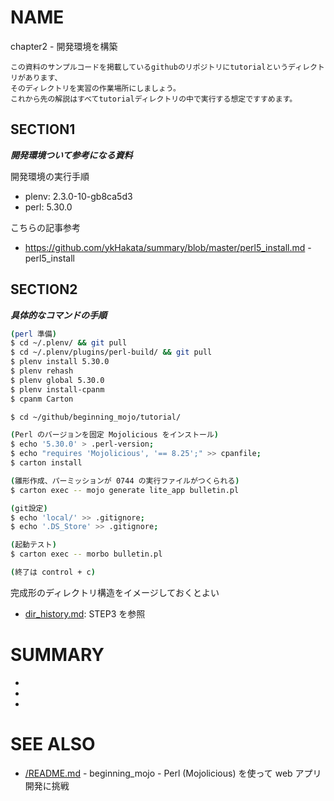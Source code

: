# NAME

chapter2 - 開発環境を構築

```
この資料のサンプルコードを掲載しているgithubのリポジトリにtutorialというディレクトリがあります、
そのディレクトリを実習の作業場所にしましょう。
これから先の解説はすべてtutorialディレクトリの中で実行する想定ですすめます。
```

## SECTION1

___開発環境ついて参考になる資料___


開発環境の実行手順

- plenv: 2.3.0-10-gb8ca5d3
- perl: 5.30.0

こちらの記事参考

- <https://github.com/ykHakata/summary/blob/master/perl5_install.md> - perl5_install

## SECTION2

___具体的なコマンドの手順___

```sh
(perl 準備)
$ cd ~/.plenv/ && git pull
$ cd ~/.plenv/plugins/perl-build/ && git pull
$ plenv install 5.30.0
$ plenv rehash
$ plenv global 5.30.0
$ plenv install-cpanm
$ cpanm Carton

$ cd ~/github/beginning_mojo/tutorial/

(Perl のバージョンを固定 Mojolicious をインストール)
$ echo '5.30.0' > .perl-version;
$ echo "requires 'Mojolicious', '== 8.25';" >> cpanfile;
$ carton install

(雛形作成、パーミッションが 0744 の実行ファイルがつくられる)
$ carton exec -- mojo generate lite_app bulletin.pl

(git設定)
$ echo 'local/' >> .gitignore;
$ echo '.DS_Store' >> .gitignore;

(起動テスト)
$ carton exec -- morbo bulletin.pl

(終了は control + c)
```

完成形のディレクトリ構造をイメージしておくとよい

- [dir_history.md](/dir_history.md#chapter2): STEP3 を参照

# SUMMARY

-
-
-

# SEE ALSO

- [/README.md](/README.md) - beginning_mojo - Perl (Mojolicious) を使って web アプリ開発に挑戦
